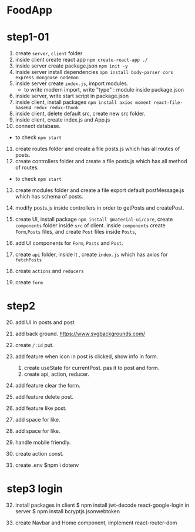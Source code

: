 # FoodApp

# step1-01

1. create `server`, `client` folder
2. inside client create react app `npm create-react-app ./`
3. inside server create package.json `npm init -y`
4. inside server install dependencies `npm install body-parser cors express mongoose nodemon`
5. inside server create `index.js`, import modules.
   - to write modern import, write "type" : module inside package.json
6. inside server, write start script in package.json
7. inside client, install packages `npm install axios moment react-file-base64 redux redux-thunk`
8. inside client, delete default src, create new src folder.
9. inside client, create index.js and App.js
10. connect database.

- to check `npm start`

11. create routes folder and create a file posts.js which has all routes of posts.
12. create controllers folder and create a file posts.js which has all method of routes.

- to check `npm start`

13. create modules folder and create a file export default postMessage.js which has schema of posts.

14. modify posts.js inside controllers in order to getPosts and createPost.

15. create UI, install package `npm install @material-ui/core`, create `components` folder inside `src` of client. inside `components` create `Form`,`Posts` files, and create `Post` files inside `Posts`,

16. add UI components for `Form`, `Posts` and `Post`.

17. create `api` folder, inside it , create `index.js` which has axios for `fetchPosts`

18. create `actions` and `reducers`

19. create `form`

# step2

20. add UI in posts and post

21. add back ground.
    https://www.svgbackgrounds.com/

22. create `/:id` put.

23. add feature when icon in post is clicked, show info in form.

    1. create useState for currentPost. pas it to post and form.
    2. create api, action, reducer.

24. add feature clear the form.

25. add feature delete post.

26. add feature like post.

27. add space for like.

28. add space for like.

29. handle mobile friendly.

30. create action const.

31. create .env
    $npm i dotenv

# step3 login

32. install packages
    in client
    $ npm install jwt-decode react-google-login
    in server
    $ npm install bcryptjs jsonwebtoken

33. create Navbar and Home component, implement react-router-dom

